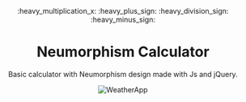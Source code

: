 <div align="center">:heavy_multiplication_x: :heavy_plus_sign: :heavy_division_sign:	:heavy_minus_sign:	<div>
<h1 align="center">Neumorphism Calculator</h1>
<p align="center">Basic calculator with Neumorphism design made with Js and jQuery.</p> 
<img alt="WeatherApp" src="https://user-images.githubusercontent.com/82126168/203643489-f0848c60-98d0-48d9-8bf6-6a7243b69cc3.png">

